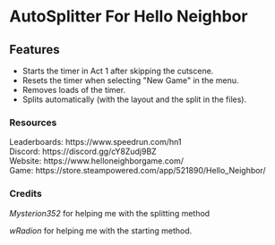 <h1>AutoSplitter For Hello Neighbor</h1>
<div>
<h2>Features</h2>

<ul> 
  <li>Starts the timer in Act 1 after skipping the cutscene.
  <li>Resets the timer when selecting "New Game" in the menu.
  <li>Removes loads of the timer.
  <li>Splits automatically (with the layout and the split in the files).
  
</ul>

<h3>Resources</h3>
<div>
Leaderboards: https://www.speedrun.com/hn1
</div> <div>
Discord: https://discord.gg/cY8Zudj9BZ
</div> <div>
Website: https://www.helloneighborgame.com/
</div> <div>
Game: https://store.steampowered.com/app/521890/Hello_Neighbor/

<h3>Credits</h3>

<em> Mysterion352 </em> for helping me with the splitting method
<div>
<em>wRadion </em> for helping me with the starting method.
</div>

